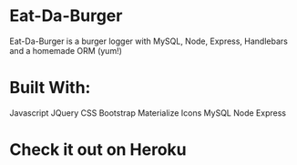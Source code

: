 # Eat-Da-Burger
Eat-Da-Burger is a burger logger with MySQL, Node, Express, Handlebars and a homemade ORM (yum!)


# Built With:
Javascript
JQuery
CSS
Bootstrap
Materialize Icons
MySQL
Node
Express

# Check it out on Heroku

